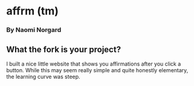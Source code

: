# **affrm** (tm)
### By Naomi Norgard

## What the fork is your project?

I built a nice little website that shows you affirmations after you click a button. While this may seem really simple and quite honestly elementary, the learning curve was steep.

